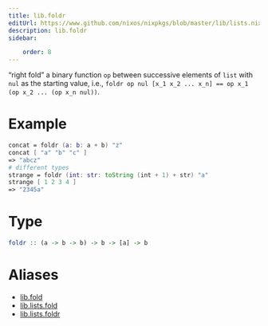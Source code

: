 ```yaml
---
title: lib.foldr
editUrl: https://www.github.com/nixos/nixpkgs/blob/master/lib/lists.nix#L77C11
description: lib.foldr
sidebar:

    order: 8
---
```


“right fold” a binary function `op` between successive elements of
`list` with `nul` as the starting value, i.e.,
`foldr op nul [x_1 x_2 ... x_n] == op x_1 (op x_2 ... (op x_n nul))`.

# Example

```nix
concat = foldr (a: b: a + b) "z"
concat [ "a" "b" "c" ]
=> "abcz"
# different types
strange = foldr (int: str: toString (int + 1) + str) "a"
strange [ 1 2 3 4 ]
=> "2345a"
```

# Type

```haskell
foldr :: (a -> b -> b) -> b -> [a] -> b
```


# Aliases

- [lib.fold](./reference/lib/lib-fold)
- [lib.lists.fold](./reference/lib/lists/lib-lists-fold)
- [lib.lists.foldr](./reference/lib/lists/lib-lists-foldr)


